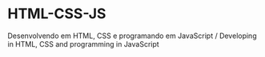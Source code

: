 # HTML-CSS-JS
Desenvolvendo em HTML, CSS e programando em JavaScript / Developing in HTML, CSS and programming in JavaScript
